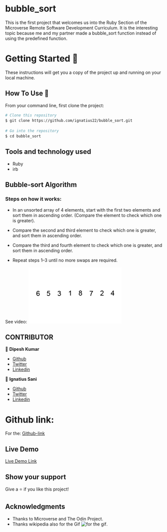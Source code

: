 # bubble_sort

This is the first project that welcomes us into the Ruby Section of the Microverse Remote Software Development Curriculum. It is the interesting topic because me and my partner made a bubble_sort function instead of using the predefined function.


# Getting Started 🚀

These instructions will get you a copy of the project up and running on your local machine.

## How To Use 🔧

From your command line, first clone the project:

```bash
# Clone this repository
$ git clone https://github.com/ignatius22/bubble_sort.git

# Go into the repository
$ cd bubble_sort

```

## Tools and technology used

- Ruby
- irb


## Bubble-sort Algorithm

### Steps on how it works:

- In an unsorted array of 4 elements, start with the first two elements and sort them in ascending order. (Compare the element to check which one is greater).

- Compare the second and third element to check which one is greater, and sort them in ascending order.
- Compare the third and fourth element to check which one is greater, and sort them in ascending order.
- Repeat steps 1–3 until no more swaps are required.


 See video: ![See this gif](Bubble-sort-example-300px.gif)


## CONTRIBUTOR

👤 **Dipesh Kumar**

- [Github](@Dipeshtwis)
- [Twitter](@97deepeshkumar)
- [Linkedin](https://www.linkedin.com/in/dipesh-kumar-b6ab88134/)

👤 **Ignatius Sani**

- [Github](https://github.com/ignatius22)
- [Twitter](https://twitter.com/iggy_code)
- [Linkedin](https://www.linkedin.com/in/ignatiussani/)


# Github link:

For the: [Github-link](https://github.com/ignatius22/bubble_sort/tree/feature-bubble)

## Live Demo

[Live Demo Link](https://repl.it/@dip1299/TruthfulBoilingKeygen#main.rb)


## Show your support

Give a ⭐️ if you like this project!

## Acknowledgments

- Thanks to Microverse and The Odin Project.
- Thanks wikipedia also for the Gif ![ for the gif](https://en.wikipedia.org/wiki/Bubble_sort).